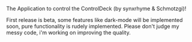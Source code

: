 The Application to control the ControlDeck (by synxrhyme & Schmotzgi)!

First release is beta, some features like dark-mode will be implemented soon, pure functionality is rudely implemented.
Please don't judge my messy code, i'm working on improving the quality.

